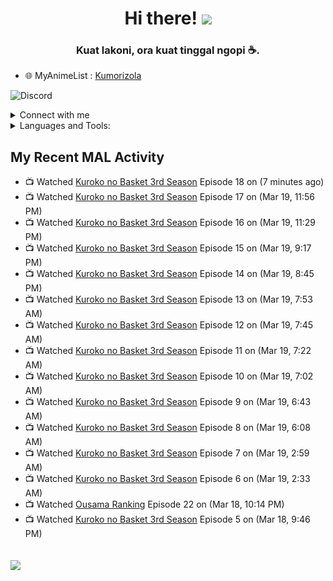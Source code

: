 <h1 align="center">Hi there! <img src="https://media.giphy.com/media/hvRJCLFzcasrR4ia7z/giphy.gif" width="25px"> </h1>
<h3 align="center">Kuat lakoni, ora kuat tinggal ngopi ☕.</h3>

- 🌐 MyAnimeList : [Kumorizola](https://myanimelist.net/animelist/Kumorizola)

![Discord](https://discord.c99.nl/widget/theme-3/761213268009943051.png)
<details>
      <summary>Connect with me</summary>
    <p align="left">
        <a href="https://www.facebook.com/kumori.hartley.1" target="blank"><img align="center"
                src="https://raw.githubusercontent.com/rahuldkjain/github-profile-readme-generator/master/src/images/icons/Social/facebook.svg"
                alt="kumori hartley" height="30" width="40" /></a>
        <a href="https://www.instagram.com/kumorizola/" target="blank"><img align="center"
                src="https://raw.githubusercontent.com/rahuldkjain/github-profile-readme-generator/master/src/images/icons/Social/instagram.svg"
                alt="kumorizola" height="30" width="40" /></a>
        <a href="https://discord.com" target="blank"><img align="center"
                src="https://raw.githubusercontent.com/rahuldkjain/github-profile-readme-generator/master/src/images/icons/Social/discord.svg"
                alt="Kumori#5882" height="30" width="40" /></a>
    </p>
</details>

<details>
    <summary align="left">Languages and Tools:</summary>
<p align="left">
      <a href="https://www.w3schools.com/css/" target="_blank">
        <img src="https://raw.githubusercontent.com/devicons/devicon/master/icons/css3/css3-original-wordmark.svg"
            alt="css3" width="40" height="40" /> </a> <a href="https://www.w3.org/html/" target="_blank"> <img
            src="https://raw.githubusercontent.com/devicons/devicon/master/icons/html5/html5-original-wordmark.svg"
            alt="html5" width="40" height="40" /> </a> <a href="https://www.java.com" target="_blank"> <img
            src="https://raw.githubusercontent.com/devicons/devicon/master/icons/java/java-original.svg" alt="java"
            width="40" height="40" /> </a> <a href="https://developer.mozilla.org/en-US/docs/Web/JavaScript"
            target="_blank"> <img
            src="https://raw.githubusercontent.com/devicons/devicon/master/icons/javascript/javascript-original.svg"
            alt="javascript" width="40" height="40" /> </a> <a href="https://nodejs.org" target="_blank"> <img
            src="https://raw.githubusercontent.com/devicons/devicon/master/icons/nodejs/nodejs-original-wordmark.svg"
            alt="nodejs" width="40" height="40" /> </a> <a href="https://www.python.org" target="_blank"> <img
            src="https://raw.githubusercontent.com/devicons/devicon/master/icons/python/python-original.svg"
            alt="python" width="40" height="40" /> </a> <a href="https://www.typescriptlang.org/" target="_blank"> <img
            src="https://raw.githubusercontent.com/devicons/devicon/master/icons/typescript/typescript-original.svg" 
            alt="typescript" width="40" height="40" /> </a> <a href="https://www.photoshop.com/en" target="_blank"> <img
            src="https://upload.wikimedia.org/wikipedia/commons/a/af/Adobe_Photoshop_CC_icon.svg" alt="photoshop" width="40" height="40"/> </a>
            <a href="https://www.adobe.com/products/premiere.html" target="_blank"> <img
            src="https://upload.wikimedia.org/wikipedia/commons/4/40/Adobe_Premiere_Pro_CC_icon.svg" alt="Premiere pro" width="40" height="40"/> </a>
            <a href="https://www.adobe.com/in/products/illustrator.html" target="_blank"> <img 
            src="https://upload.wikimedia.org/wikipedia/commons/f/fb/Adobe_Illustrator_CC_icon.svg" alt="illustrator" width="40" height="40"/> </a>
      
 </details>
 
 <h2> My Recent MAL Activity</h2>
<!-- MAL_ACTIVITY:start -->

- 📺 Watched [Kuroko no Basket 3rd Season](https://MyAnimeList.net/anime.php?id=24415) Episode 18 on (7 minutes ago)
- 📺 Watched [Kuroko no Basket 3rd Season](https://MyAnimeList.net/anime.php?id=24415) Episode 17 on (Mar 19, 11:56 PM)
- 📺 Watched [Kuroko no Basket 3rd Season](https://MyAnimeList.net/anime.php?id=24415) Episode 16 on (Mar 19, 11:29 PM)
- 📺 Watched [Kuroko no Basket 3rd Season](https://MyAnimeList.net/anime.php?id=24415) Episode 15 on (Mar 19, 9:17 PM)
- 📺 Watched [Kuroko no Basket 3rd Season](https://MyAnimeList.net/anime.php?id=24415) Episode 14 on (Mar 19, 8:45 PM)
- 📺 Watched [Kuroko no Basket 3rd Season](https://MyAnimeList.net/anime.php?id=24415) Episode 13 on (Mar 19, 7:53 AM)
- 📺 Watched [Kuroko no Basket 3rd Season](https://MyAnimeList.net/anime.php?id=24415) Episode 12 on (Mar 19, 7:45 AM)
- 📺 Watched [Kuroko no Basket 3rd Season](https://MyAnimeList.net/anime.php?id=24415) Episode 11 on (Mar 19, 7:22 AM)
- 📺 Watched [Kuroko no Basket 3rd Season](https://MyAnimeList.net/anime.php?id=24415) Episode 10 on (Mar 19, 7:02 AM)
- 📺 Watched [Kuroko no Basket 3rd Season](https://MyAnimeList.net/anime.php?id=24415) Episode 9 on (Mar 19, 6:43 AM)
- 📺 Watched [Kuroko no Basket 3rd Season](https://MyAnimeList.net/anime.php?id=24415) Episode 8 on (Mar 19, 6:08 AM)
- 📺 Watched [Kuroko no Basket 3rd Season](https://MyAnimeList.net/anime.php?id=24415) Episode 7 on (Mar 19, 2:59 AM)
- 📺 Watched [Kuroko no Basket 3rd Season](https://MyAnimeList.net/anime.php?id=24415) Episode 6 on (Mar 19, 2:33 AM)
- 📺 Watched [Ousama Ranking](https://MyAnimeList.net/anime.php?id=40834) Episode 22 on (Mar 18, 10:14 PM)
- 📺 Watched [Kuroko no Basket 3rd Season](https://MyAnimeList.net/anime.php?id=24415) Episode 5 on (Mar 18, 9:46 PM)

<!-- MAL_ACTIVITY:end -->

  
<h2 align="left"> <img src="https://media.discordapp.net/attachments/918405470073520168/919220018355523584/ezgif.com-gif-maker_1.gif">
